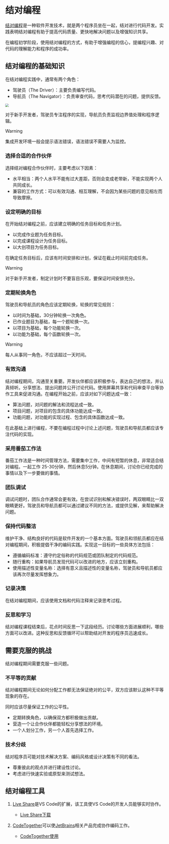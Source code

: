 # 结对编程

[结对编程](https://baike.baidu.com/item/%E7%BB%93%E5%AF%B9%E7%BC%96%E7%A8%8B/7526152)是一种软件开发技术，就是两个程序员坐在一起，结对进行代码开发。实践表明结对编程有助于提高代码质量、更快地解决问题以及增强知识共享。

在编程初学阶段，使用结对编程的方式，有助于增强编程的信心，提编程兴趣、对代码的理解能力和程序的成功率。

## 结对编程的基础知识

在结对编程实践中，通常有两个角色：

* 驾驶员（The Driver）：主要负责编写代码。
* 导航员（The Navigator）：负责审查代码，思考代码潜在的问题，提供反馈。

<img src="https://raw.githubusercontent.com/hughxusu/lesson-knowledge/developing/_images/others/driver_navigator.png" style="zoom:67%;" />

对于新手开发者，驾驶员专注程序的实现，导航员负责监视边界值处理和程序逻辑。

> [!warning]
>
> 集成开发环境一般会提示语法错误，语法错误不需要人为监控。

### 选择合适的合作伙伴

选择结对编程合作伙伴时，主要考虑以下因素：

* 水平相当：两个人水平不能有过大差距，否则会变成老带新，不能实现两个人共同成长。
* 兼容的工作方式：可以有效沟通、相互理解，不会因为某些问题的意见相左而导致摩擦。

### 设定明确的目标

在开始结对编程之前，应该建立明确的任务目标和任务计划。

* 以完成作业题为任务目标。
* 以完成课程设计为任务目标。
* 以大创项目为任务目标。

在确定任务目标后，应该有时间安排和计划，保证在截止时间前完成任务。

> [!warning]
>
> 对于新手开发者，制定计划时不要盲目乐观，要保证时间安排充分。

### 定期轮换角色

驾驶员和导航员的角色应该定期轮换，轮换的常见规则：

* 以时间为基础，30分钟轮换一次角色。
* 已作业题目为基础，每一个题轮换一次。
* 以项目为基础，每个功能轮换一次。
* 以功能为基础，每个函数轮换一次。

> [!warning]
>
> 每人从事同一角色，不应该超过一天时间。

### 有效沟通

结对编程期间，沟通至关重要。开发伙伴都应该积极参与，表达自己的想法，并认真倾听。分享想法、提出问题并公开讨论代码。使用屏幕共享和代码审查平台等协作工具来促进沟通。在编程开始之前，应该对如下问题达成一致：

* 算法问题，对问题的解法和流程达成一致。
* 项目问题，对项目的包含的具体功能达成一致。
* 功能问题，对功能的实现过程、包含的具体函数达成一致。

在此基础上进行编程，不要在编程过程中讨论上述问题，驾驶员和导航员都应该专注代码的实现。

### 采用番茄工作法

番茄工作法是一种时间管理方法，需要集中工作，中间有短暂的休息，非常适合结对编程。一起工作 25-30分钟，然后休息5分钟。在休息期间，讨论你已经完成的事情以及下一步要做的事情。

### 团队调试

调试问题时，团队合作通常会更有效。在尝试识别和解决错误时，两双眼睛比一双眼睛更好。驾驶员和导航员都可以通过建议不同的方法，或提供见解，来帮助解决问题。

### 保持代码整洁

维护干净、结构良好的代码是软件开发的一个基本方面。驾驶员和领航员都应在结对编程期间，积极提倡干净的编码实践。实现这一目标的一些具体方法包括：

* 遵循编码标准：遵守约定俗称的代码规范或团队制定的代码规范。
* 随行重构：如果导航员发现代码可以改进的地方，应该立刻重构。
* 使用描述性变量名称：选择有意义且描述性的变量名称，驾驶员和导航员都应该再次尽量发挥想象力。

### 记录决策

在结对编程期间，应该使用文档和代码注释来记录思考过程。

### 反思和学习

结对编程课程结束后，花点时间反思一下这段经历。讨论哪些方面进展顺利，哪些方面可以改进。这种反思和反馈循环可以帮助结对开发的程序员迅速成长。

## 需要克服的挑战

结对编程期间需要克服一些问题。

### 不平等的贡献

结对编程期间无论如何分配工作都无法保证绝对的公平，双方应该默认这种不平等现象的存在。

同时应该尽量保证工作的公平性。

* 定期转换角色，以确保双方都积极做出贡献。
* 营造一个让合作伙伴都能轻松分享想法的环境。
* 一个人划分工作，另一个人首先选择工作。

### 技术分歧

结对程序员可能对技术解决方案、编码风格或设计决策有不同的看法。

* 尊重彼此的观点并进行建设性讨论。
* 考虑进行快速实验或原型来测试想法。

## 结对编程工具

1. [Live Share](https://learn.microsoft.com/zh-cn/visualstudio/liveshare/)是VS Code的扩展，该工具使VS Code的开发人员能够实时协作。
   * [Live Share下载](https://visualstudio.microsoft.com/zh-hans/services/live-share/)

2. [CodeTogether](https://www.codetogether.com/)可以使[JetBrains](https://www.jetbrains.com.cn/)相关产品完成协作编码工作。
   * [CodeTogether使用](https://www.codetogether.com/resources/three-steps-to-pair-programming-intellij)

